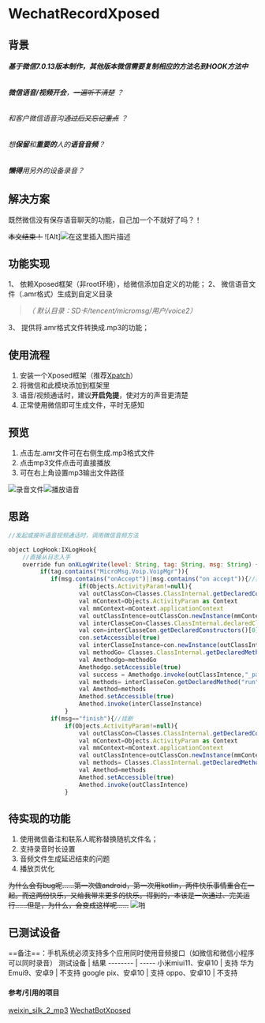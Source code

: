 # WechatRecordXposed
 

## 背景
###### **基于微信7.0.13版本制作，其他版本微信需要复制相应的方法名到HOOK方法中**
###### **微信语音/视频开会**，~~一遍听不清楚~~  ？
######	        和客户微信语音沟通~~过后又忘记重点~~ ？
######	        想**保留**和**重要的**人的**语音音频**？
######              **懒得**用另外的设备录音？

## 解决方案

 既然微信没有保存语音聊天的功能，自己加一个不就好了吗？！

 ~~本文结束！~~ 
 ![Alt]![在这里插入图片描述](https://img-blog.csdnimg.cn/20200522150808744.png)
## 功能实现

1、 依赖Xposed框架（非root环境），给微信添加自定义的功能；
2、 微信语音文件（.amr格式）生成到自定义目录
	   	 

> *（ 默认目录：SD卡/tencent/micromsg/用户/voice2）*

3、 提供将.amr格式文件转换成.mp3的功能；


## 使用流程


 1. 安装一个Xposed框架（推荐[Xpatch](https://github.com/Zdelta/Xpatch)）
 2. 将微信和此模块添加到框架里
 3. 语音/视频通话时，建议**开启免提**，使对方的声音更清楚
 4. 正常使用微信即可生成文件，平时无感知

## 预览

 1. 点击左.amr文件可在右侧生成.mp3格式文件
 2. 点击mp3文件点击可直接播放
 3. 可在右上角设置mp3输出文件路径

![录音文件](https://img-blog.csdnimg.cn/20200522142110295.png)![播放语音](https://img-blog.csdnimg.cn/20200522142153334.png)


## 思路

```javascript
//发起或接听语音视频通话时，调用微信音频方法

object LogHook:IXLogHook{
    //直接从日志入手
    override fun onXLogWrite(level: String, tag: String, msg: String) {
         if(tag.contains("MicroMsg.Voip.VoipMgr")){
            if(msg.contains("onAccept")||msg.contains("on accept")){//接听
                    if(Objects.ActivityParam!=null){
                    val outClassCon=Classes.ClassInternal.getDeclaredConstructors()[0]
                    val mContext=Objects.ActivityParam as Context
                    val mmContext=mContext.applicationContext
                    val outClassIntence=outClassCon.newInstance(mmContext,false)
                    val interClasseCon=Classes.ClassInternal.declaredClasses[0]
                    val con=interClasseCon.getDeclaredConstructors()[0]
                    con.setAccessible(true)
                    val interClasseInstance=con.newInstance(outClassIntence)
                    val methodGo= Classes.ClassInternal.getDeclaredMethod("go", C.String)
                    val Amethodgo=methodGo
                    Amethodgo.setAccessible(true)
                    val success = Amethodgo.invoke(outClassIntence,"_pathGo_") as Boolean
                    val methods= interClasseCon.getDeclaredMethod("run")
                    val Amethod=methods
                    Amethod.setAccessible(true)
                    Amethod.invoke(interClasseInstance)
                }
            if(msg=="finish"){//挂断
                if(Objects.ActivityParam!=null){
                    val outClassCon=Classes.ClassInternal.getDeclaredConstructors()[0]
                    val mContext=Objects.ActivityParam as Context
                    val mmContext=mContext.applicationContext
                    val outClassIntence=outClassCon.newInstance(mmContext,false)
                    val methods= Classes.ClassInternal.getDeclaredMethod("reset")
                    val Amethod=methods
                    Amethod.setAccessible(true)
                    Amethod.invoke(outClassIntence)
                }
```

## 待实现的功能

1. 使用微信备注和联系人昵称替换随机文件名；
2. 支持录音时长设置
3. 音频文件生成延迟结束的问题
4. 播放页优化

~~为什么会有bug呢……第一次做android，第一次用kotlin，两件快乐事情重合在一起。而这两份快乐，又给我带来更多的快乐。得到的，本该是一次通过、完美运行……但是，为什么，会变成这样呢……~~ 
![啪](https://img-blog.csdnimg.cn/2020052215020963.png)
## 已测试设备
==备注==：手机系统必须支持多个应用同时使用音频接口（如微信和微信小程序可以同时录音）
测试设备     | 结果
-------- | -----
小米miui11、安卓10  | 支持
华为Emui9、安卓9  | 不支持
google pix、安卓10  | 支持
oppo、安卓10  | 不支持

#### 参考/引用的项目
[weixin_silk_2_mp3](https://github.com/zhangchenghai2015/weixin_silk_2_mp3)
[WechatBotXposed](https://github.com/Blankeer/WechatBotXposed)
